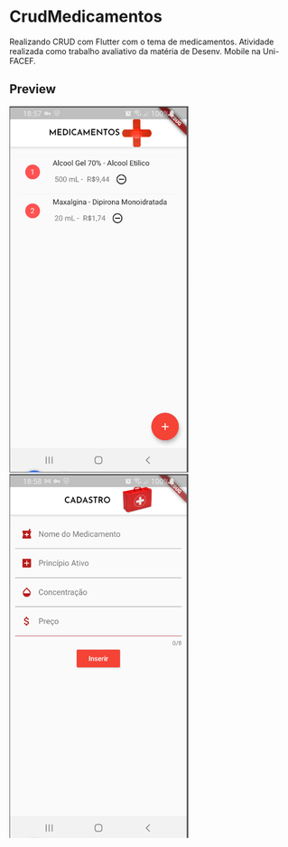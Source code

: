 # CrudMedicamentos

Realizando CRUD com Flutter com o tema de medicamentos. Atividade realizada como trabalho avaliativo da matéria de Desenv. Mobile na Uni-FACEF. 

## Preview
![image](flutterCRUD_Medicamentos_01.png)
![image](flutterCRUD_Medicamentos_02.png)
